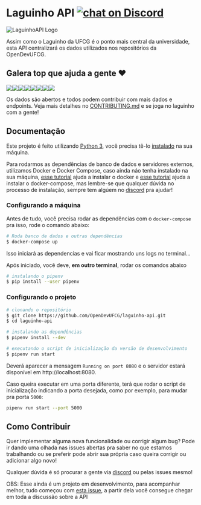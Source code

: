 # Laguinho API [![chat on Discord](https://img.shields.io/discord/558293573494112257.svg?logo=discord)](https://discordapp.com/invite/vFFGGEE)



![LaguinhoAPI Logo](https://i.imgur.com/lgiZyDn.png)

Assim como o Laguinho da UFCG é o ponto mais central da universidade, esta API centralizará os dados utilizados nos repositórios da OpenDevUFCG.

## Galera top que ajuda a gente :heart:

[![](https://sourcerer.io/fame/JoseRenan/OpenDevUFCG/laguinho-api/images/0)](https://sourcerer.io/fame/JoseRenan/OpenDevUFCG/laguinho-api/links/0)[![](https://sourcerer.io/fame/JoseRenan/OpenDevUFCG/laguinho-api/images/1)](https://sourcerer.io/fame/JoseRenan/OpenDevUFCG/laguinho-api/links/1)[![](https://sourcerer.io/fame/JoseRenan/OpenDevUFCG/laguinho-api/images/2)](https://sourcerer.io/fame/JoseRenan/OpenDevUFCG/laguinho-api/links/2)[![](https://sourcerer.io/fame/JoseRenan/OpenDevUFCG/laguinho-api/images/3)](https://sourcerer.io/fame/JoseRenan/OpenDevUFCG/laguinho-api/links/3)[![](https://sourcerer.io/fame/JoseRenan/OpenDevUFCG/laguinho-api/images/4)](https://sourcerer.io/fame/JoseRenan/OpenDevUFCG/laguinho-api/links/4)[![](https://sourcerer.io/fame/JoseRenan/OpenDevUFCG/laguinho-api/images/5)](https://sourcerer.io/fame/JoseRenan/OpenDevUFCG/laguinho-api/links/5)[![](https://sourcerer.io/fame/JoseRenan/OpenDevUFCG/laguinho-api/images/6)](https://sourcerer.io/fame/JoseRenan/OpenDevUFCG/laguinho-api/links/6)[![](https://sourcerer.io/fame/JoseRenan/OpenDevUFCG/laguinho-api/images/7)](https://sourcerer.io/fame/JoseRenan/OpenDevUFCG/laguinho-api/links/7)

Os dados são abertos e todos podem contribuir com mais dados e endpoints. Veja mais detalhes no [CONTRIBUTING.md](CONTRIBUTING.md) e se joga no laguinho com a gente!

## Documentação 

Este projeto é feito utilizando [Python 3](https://www.python.org/), você precisa tê-lo [instalado](https://www.python.org/downloads/) na sua máquina.

Para rodarmos as dependências de banco de dados e servidores externos, utilizamos Docker e Docker Compose, caso ainda náo tenha instalado na sua máquina, [esse tutorial](https://docs.docker.com/install/) ajuda a instalar o docker e [esse tutorial](https://docs.docker.com/compose/install/) ajuda a instalar o docker-compose, mas lembre-se que qualquer dúvida no processo de instalação, sempre tem algúem no [discord](https://discord.gg/vMcuNtt) pra ajudar!

### Configurando a máquina

Antes de tudo, você precisa rodar as dependências com o `docker-compose` pra isso, rode o comando abaixo:

``` bash
# Roda banco de dados e outras dependências
$ docker-compose up
```

Isso iniciará as dependencias e vai ficar mostrando uns logs no terminal...

Após iniciado, você deve, **em outro terminal**, rodar os comandos abaixo

``` bash
# instalando o pipenv
$ pip install --user pipenv
```

### Configurando o projeto

``` bash
# clonando o repositório
$ git clone https://github.com/OpenDevUFCG/laguinho-api.git
$ cd laguinho-api

# instalando as dependências
$ pipenv install --dev

# executando o script de inicialização da versão de desenvolvimento 
$ pipenv run start 
```
Deverá aparecer a mensagem `Running on port 8080` e o servidor estará disponível em http://localhost:8080.

Caso queira executar em uma porta diferente, terá que rodar o script de inicialização indicando a porta desejada, como por exemplo, para mudar pra porta `5000`:

``` bash
pipenv run start --port 5000
``` 

## Como Contribuir

Quer implementar alguma nova funcionalidade ou corrigir algum bug? Pode ir dando uma olhada nas issues abertas pra saber no que estamos trabalhando ou se preferir pode abrir sua própria caso queira corrigir ou adicionar algo novo! 

Qualquer dúvida é só procurar a gente via [discord](https://discord.gg/vMcuNtt) ou pelas issues mesmo!  

OBS: Esse ainda é um projeto em desenvolvimento, para acompanhar melhor, tudo começou com [esta issue](https://github.com/OpenDevUFCG/laguinho-api/issues/31), a partir dela você consegue chegar em toda a discussão sobre a API
